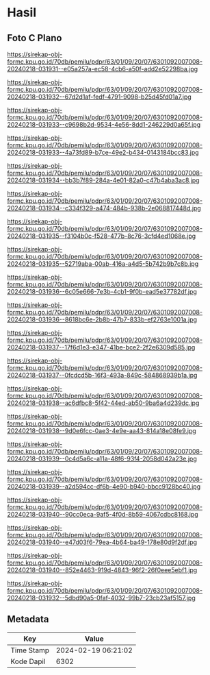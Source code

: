 # Hasil

## Foto C Plano

https://sirekap-obj-formc.kpu.go.id/70db/pemilu/pdpr/63/01/09/20/07/6301092007008-20240218-031931--e05a257a-ec58-4cb6-a50f-add2e52298ba.jpg

https://sirekap-obj-formc.kpu.go.id/70db/pemilu/pdpr/63/01/09/20/07/6301092007008-20240218-031932--67d2d1af-fedf-4791-9098-b25d45fd01a7.jpg

https://sirekap-obj-formc.kpu.go.id/70db/pemilu/pdpr/63/01/09/20/07/6301092007008-20240218-031933--c9698b2d-9534-4e56-8dd1-246229d0a65f.jpg

https://sirekap-obj-formc.kpu.go.id/70db/pemilu/pdpr/63/01/09/20/07/6301092007008-20240218-031933--4a73fd89-b7ce-49e2-b434-0143184bcc83.jpg

https://sirekap-obj-formc.kpu.go.id/70db/pemilu/pdpr/63/01/09/20/07/6301092007008-20240218-031934--bb3b7f89-284a-4e01-82a0-c47b4aba3ac8.jpg

https://sirekap-obj-formc.kpu.go.id/70db/pemilu/pdpr/63/01/09/20/07/6301092007008-20240218-031934--c334f329-a474-484b-938b-2e068817448d.jpg

https://sirekap-obj-formc.kpu.go.id/70db/pemilu/pdpr/63/01/09/20/07/6301092007008-20240218-031935--f3104b0c-f528-477b-8c76-3cfd4ed1068e.jpg

https://sirekap-obj-formc.kpu.go.id/70db/pemilu/pdpr/63/01/09/20/07/6301092007008-20240218-031935--52719aba-00ab-416a-a4d5-5b742b9b7c8b.jpg

https://sirekap-obj-formc.kpu.go.id/70db/pemilu/pdpr/63/01/09/20/07/6301092007008-20240218-031936--6c05e666-7e3b-4cb1-9f0b-ead5e37782df.jpg

https://sirekap-obj-formc.kpu.go.id/70db/pemilu/pdpr/63/01/09/20/07/6301092007008-20240218-031936--8618bc6e-2b8b-47b7-833b-ef2763e1001a.jpg

https://sirekap-obj-formc.kpu.go.id/70db/pemilu/pdpr/63/01/09/20/07/6301092007008-20240218-031937--17f6d1e3-e347-41be-bce2-2f2e6309d585.jpg

https://sirekap-obj-formc.kpu.go.id/70db/pemilu/pdpr/63/01/09/20/07/6301092007008-20240218-031937--0fcdcd5b-16f3-493a-849c-584868939b1a.jpg

https://sirekap-obj-formc.kpu.go.id/70db/pemilu/pdpr/63/01/09/20/07/6301092007008-20240218-031938--ac6dfbc8-5f42-44ed-ab50-9ba6a4d239dc.jpg

https://sirekap-obj-formc.kpu.go.id/70db/pemilu/pdpr/63/01/09/20/07/6301092007008-20240218-031938--9d0e6fcc-0ae3-4e9e-aa43-814a18e08fe9.jpg

https://sirekap-obj-formc.kpu.go.id/70db/pemilu/pdpr/63/01/09/20/07/6301092007008-20240218-031939--0c4d5a6c-a11a-48f6-93f4-2058d042a23e.jpg

https://sirekap-obj-formc.kpu.go.id/70db/pemilu/pdpr/63/01/09/20/07/6301092007008-20240218-031939--a2d594cc-df6b-4e90-b940-bbcc9128bc40.jpg

https://sirekap-obj-formc.kpu.go.id/70db/pemilu/pdpr/63/01/09/20/07/6301092007008-20240218-031940--90cc0eca-9af5-4f0d-8b59-4067cdbc8168.jpg

https://sirekap-obj-formc.kpu.go.id/70db/pemilu/pdpr/63/01/09/20/07/6301092007008-20240218-031940--e47d03f6-79ea-4b64-ba49-178e80d9f2df.jpg

https://sirekap-obj-formc.kpu.go.id/70db/pemilu/pdpr/63/01/09/20/07/6301092007008-20240218-031940--852e4463-919d-4843-96f2-26f0eee5ebf1.jpg

https://sirekap-obj-formc.kpu.go.id/70db/pemilu/pdpr/63/01/09/20/07/6301092007008-20240218-031932--5dbd90a5-0faf-4032-99b7-23cb23af5157.jpg


## Metadata

| Key        | Value               |
| ---------- | ------------------- |
| Time Stamp | 2024-02-19 06:21:02 |
| Kode Dapil | 6302                |



